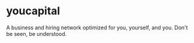 # youcapital
A business and hiring network optimized for you, yourself, and you. Don't be seen, be understood.
